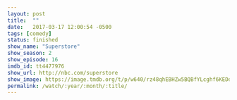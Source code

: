 ```yaml
---
layout: post
title:  ""
date:   2017-03-17 12:00:54 -0500
tags: [comedy]
status: finished
show_name: "Superstore"
show_season: 2
show_episode: 16
imdb_id: tt4477976
show_url: http://nbc.com/superstore
show_image: https://image.tmdb.org/t/p/w640/rz48qhEBHZw5BQBfYLcghf6KEDd.jpg
permalink: /watch/:year/:month/:title/
---
```

